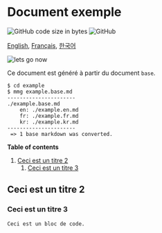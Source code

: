 # Document exemple


![GitHub code size in bytes](https://img.shields.io/github/languages/code-size/ryul1206/multilingual-markdown.svg)
![GitHub](https://img.shields.io/github/license/ryul1206/multilingual-markdown.svg)

[English](example.en.md), [Français](example.fr.md), [한국어](example.kr.md)

![lets go now](lets-go-now.jpg)

Ce document est généré à partir du document `base`.

```
$ cd example
$ mmg example.base.md
----------------------
./example.base.md
    en: ./example.en.md
    fr: ./example.fr.md
    kr: ./example.kr.md
----------------------
 => 1 base markdown was converted.
```

**Table of contents**

1. [Ceci est un titre 2](#Ceci-est-un-titre-2)
    1. [Ceci est un titre 3](#Ceci-est-un-titre-3)

## Ceci est un titre 2

### Ceci est un titre 3

```bash
Ceci est un bloc de code.
```
